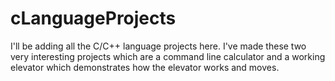 # cLanguageProjects
I'll be adding all the C/C++ language projects here.
I've made these two very interesting projects which are a command line calculator and a working elevator which demonstrates how the elevator works and moves. 

